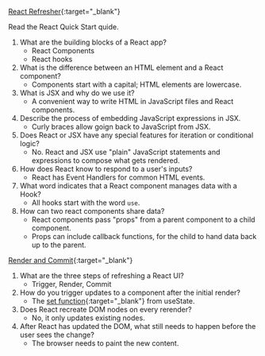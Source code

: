[React Refresher](https://react.dev/learn){:target="\_blank"}

Read the React Quick Start quide.

1. What are the building blocks of a React app?
   - React Components
   - React hooks
1. What is the difference between an HTML element and a React component?
   - Components start with a capital; HTML elements are lowercase.
1. What is JSX and why do we use it?
   - A convenient way to write HTML in JavaScript files and React components.
1. Describe the process of embedding JavaScript expressions in JSX.
   - Curly braces allow goign back to JavaScript from JSX.
1. Does React or JSX have any special features for iteration or conditional logic?
   - No. React and JSX use "plain" JavaScript statements and expressions to compose what gets rendered.
1. How does React know to respond to a user's inputs?
   - React has Event Handlers for common HTML events.
1. What word indicates that a React component manages data with a Hook?
   - All hooks start with the word `use`.
1. How can two react components share data?
   - React components pass "props" from a parent component to a child component.
   - Props can include callback functions, for the child to hand data back up to the parent.

[Render and Commit](https://react.dev/learn/render-and-commit){:target="\_blank"}

1. What are the three steps of refreshing a React UI?
   - Trigger, Render, Commit
1. How do you trigger updates to a component after the initial render?
   - The [set function](https://react.dev/reference/react/useState#setstate){:target="\_blank"} from useState.
1. Does React recreate DOM nodes on every rerender?
   - No, it only updates existing nodes.
1. After React has updated the DOM, what still needs to happen before the user sees the change?
   - The browser needs to paint the new content.
